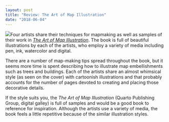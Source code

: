 ```yaml
---
layout: post
title: "Review: The Art of Map Illustration"
date: "2018-06-04"
---
```


![](images/61BoJtQQNjL._SX373_BO1204203200_-150x200.jpg)Four artists share their techniques for mapmaking as well as samples of their work in [_The Art of Map Illustration_](https://amzn.to/2Hk4YkM). The book is full of beautiful illustrations by each of the artists, who employ a variety of media including pen, ink, watercolor and digital.

There are a number of map-making tips spread throughout the book, but it seems more time is spent describing how to illustrate map embellishments such as trees and buildings. Each of the artists share an almost whimsical style (as seen on the cover) with cartoonish illustrations and that probably accounts for the number of pages devoted to creating and placing those decorative details.

If the style suits you, the _The Art of Map Illustration_ (Quarto Publishing Group, digital galley) is full of samples and would be a good book to reference for inspiration. Although the artists use a variety of media, the book feels a little repetitive because of the similar illustration styles.

